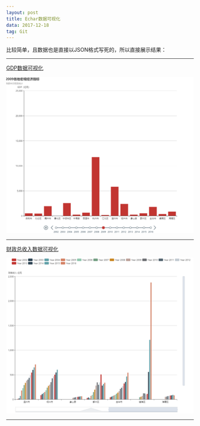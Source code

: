 ```yaml
---
layout: post
title: Echar数据可视化
data: 2017-12-18
tag: Git
---
```


比较简单，且数据也是直接以JSON格式写死的，所以直接展示结果：<br/>

---

[GDP数据可视化](/images/posts/Echar/GDP.html)

![GDP](/images/posts/Echar/GDP.png)

---

[财政总收入数据可视化](/images/posts/Echar/CZZSR.html)

![CZZSR](/images/posts/Echar/CZZSR.png)

---
